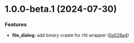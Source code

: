 # 1.0.0-beta.1 (2024-07-30)


### Features

* **file_dialog:** add binary craate for rfd wrapper ([0a528a4](https://github.com/TomokiMiyauci/file-system-access/commit/0a528a45764912cb683da582042323b01cf2a2ee))
